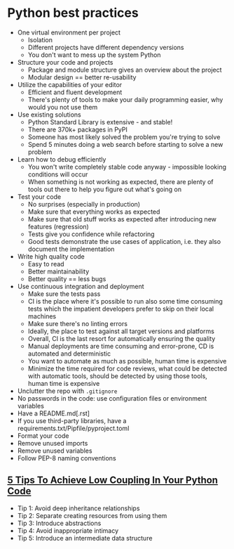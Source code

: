 # Python best practices

- One virtual environment per project
  - Isolation
  - Different projects have different dependency versions
  - You don't want to mess up the system Python
- Structure your code and projects
  - Package and module structure gives an overview about the project
  - Modular design == better re-usability
- Utilize the capabilities of your editor
  - Efficient and fluent development
  - There's plenty of tools to make your daily programming easier, why would you not use them
- Use existing solutions
  - Python Standard Library is extensive - and stable!
  - There are 370k+ packages in PyPI
  - Someone has most likely solved the problem you're trying to solve
  - Spend 5 minutes doing a web search before starting to solve a new problem
- Learn how to debug efficiently
  - You won't write completely stable code anyway - impossible looking conditions will occur
  - When something is not working as expected, there are plenty of tools out there to help you figure out what's going on
- Test your code
  - No surprises (especially in production)
  - Make sure that everything works as expected
  - Make sure that old stuff works as expected after introducing new features (regression)
  - Tests give you confidence while refactoring
  - Good tests demonstrate the use cases of application, i.e. they also document the implementation
- Write high quality code
  - Easy to read
  - Better maintainability
  - Better quality == less bugs
- Use continuous integration and deployment
  - Make sure the tests pass
  - CI is the place where it's possible to run also some time consuming tests which the impatient developers prefer to skip on their local machines
  - Make sure there's no linting errors
  - Ideally, the place to test against all target versions and platforms
  - Overall, CI is the last resort for automatically ensuring the quality
  - Manual deployments are time consuming and error-prone, CD is automated and deterministic
  - You want to automate as much as possible, human time is expensive
  - Minimize the time required for code reviews, what could be detected with automatic tools, should be detected by using those tools, human time is expensive
- Unclutter the repo with `.gitignore`
- No passwords in the code: use configuration files or environment variables
- Have a README.md[.rst]
- If you use third-party libraries, have a requirements.txt/Pipfile/pyproject.toml
- Format your code
- Remove unused imports
- Remove unused variables
- Follow PEP-8 naming conventions

## [5 Tips To Achieve Low Coupling In Your Python Code](https://www.youtube.com/watch?v=qR4-PBLUZNw)

- Tip 1: Avoid deep inheritance relationships
- Tip 2: Separate creating resources from using them
- Tip 3: Introduce abstractions
- Tip 4: Avoid inappropriate intimacy
- Tip 5: Introduce an intermediate data structure
